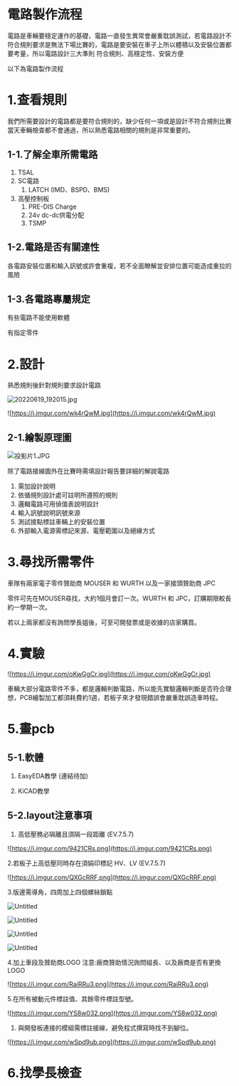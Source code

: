 # 電路製作流程

電路是車輛要穩定運作的基礎，電路一直發生異常會嚴重耽誤測試，若電路設計不符合規則要求是無法下場比賽的，電路是要安裝在車子上所以體積以及安裝位置都要考量，所以電路設計三大準則 符合規則、高穩定性、安裝方便

以下為電路製作流程

# 1.查看規則

我們所需要設計的電路都是要符合規則的，缺少任何一項或是設計不符合規則比賽當天車輛檢查都不會通過，所以熟悉電路相關的規則是非常重要的。

## 1-1.了解全車所需電路

1. TSAL
2. SC電路
    1. LATCH (IMD、BSPD、BMS)
3. 高壓控制板
    1. PRE-DIS Charge
    2. 24v dc-dc供電分配
    3. TSMP

## 1-2.電路是否有關連性

各電路安裝位置和輸入訊號或許會重複，若不全面瞭解並安排位置可能造成重拉的風險

## 1-3.各電路專屬規定

有些電路不能使用軟體

有指定零件

# 2.設計

熟悉規則後針對規則要求設計電路

![20220619_192015.jpg](%E9%9B%BB%E8%B7%AF%E8%A3%BD%E4%BD%9C%E6%B5%81%E7%A8%8B%20ac37ec2a1f334a4caadcb155f848261e/20220619_192015.jpg)

![https://i.imgur.com/wk4rQwM.jpg](https://i.imgur.com/wk4rQwM.jpg)

## 2-1.繪製原理圖

![投影片1.JPG](%E9%9B%BB%E8%B7%AF%E8%A3%BD%E4%BD%9C%E6%B5%81%E7%A8%8B%20ac37ec2a1f334a4caadcb155f848261e/%25E6%258A%2595%25E5%25BD%25B1%25E7%2589%25871.jpg)

除了電路接線圖外在比賽時需填設計報告要詳細的解說電路

1. 需加設計說明
2. 依循規則設計處可註明所遵照的規則
3. 邏輯電路可用偵值表說明設計
4. 輸入訊號說明訊號來源
5. 測試接點標註車輛上的安裝位置
6. 外部輸入電源需標記來源、電壓範圍以及絕緣方式

# 3.尋找所需零件

車隊有兩家電子零件贊助商 MOUSER 和 WURTH 以及一家接頭贊助商 JPC

零件可先在MOUSER尋找，大約1個月會訂一次。WURTH 和 JPC，訂購期限較長約一學期一次。

若以上兩家都沒有詢問學長姐後，可至可開發票或是收據的店家購買。

# 4.實驗

![https://i.imgur.com/oKwGgCr.jpg](https://i.imgur.com/oKwGgCr.jpg)

車輛大部分電路零件不多，都是邏輯判斷電路，所以能先實驗邏輯判斷是否符合理想，PCB繪製加工都須耗費約1週，若板子來才發現錯誤會嚴重耽誤造車時程。

# 5.畫pcb

## 5-1.軟體

1. EasyEDA教學 (連結待加)

2. KiCAD教學

## 5-2.layout注意事項

1. 高低壓務必隔離且須隔一段距離 (EV.7.5.7)

![https://i.imgur.com/9421CRs.png](https://i.imgur.com/9421CRs.png)

2.若板子上高低壓同時存在須娟印標記 HV、LV (EV.7.5.7)

![https://i.imgur.com/QXGcRRF.png](https://i.imgur.com/QXGcRRF.png)

3.版邊需導角，四周加上四個螺絲鎖點

![Untitled](%E9%9B%BB%E8%B7%AF%E8%A3%BD%E4%BD%9C%E6%B5%81%E7%A8%8B%20ac37ec2a1f334a4caadcb155f848261e/Untitled.png)

![Untitled](%E9%9B%BB%E8%B7%AF%E8%A3%BD%E4%BD%9C%E6%B5%81%E7%A8%8B%20ac37ec2a1f334a4caadcb155f848261e/Untitled%201.png)

![Untitled](%E9%9B%BB%E8%B7%AF%E8%A3%BD%E4%BD%9C%E6%B5%81%E7%A8%8B%20ac37ec2a1f334a4caadcb155f848261e/Untitled%202.png)

![Untitled](%E9%9B%BB%E8%B7%AF%E8%A3%BD%E4%BD%9C%E6%B5%81%E7%A8%8B%20ac37ec2a1f334a4caadcb155f848261e/Untitled%203.png)

4.加上車段及贊助商LOGO 注意:廠商贊助情況詢問組長、以及廠商是否有更換LOGO

![https://i.imgur.com/RaiRRu3.png](https://i.imgur.com/RaiRRu3.png)

5.在所有被動元件標註值、其餘零件標註型號。

![https://i.imgur.com/YS8w032.png](https://i.imgur.com/YS8w032.png)

1.  與開發板連接的模組需標註接線，避免程式撰寫時找不到腳位。

![https://i.imgur.com/wSpd9ub.png](https://i.imgur.com/wSpd9ub.png)

# 6.找學長檢查
